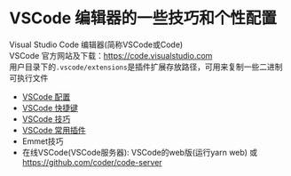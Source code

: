 # VSCode 编辑器的一些技巧和个性配置

Visual Studio Code 编辑器(简称VSCode或Code)  
VSCode 官方网站及下载：<https://code.visualstudio.com>  
用户目录下的`.vscode/extensions`是插件扩展存放路径，可用来复制一些二进制可执行文件  

- [VSCode 配置](Config.md)
- [VSCode 快捷键](Shortcut.md)
- [VSCode 技巧](Skill.md)
- [VSCode 常用插件](Plugin.md)
- Emmet技巧
- 在线VSCode(VSCode服务器): VSCode的web版(运行yarn web) 或 <https://github.com/coder/code-server>
